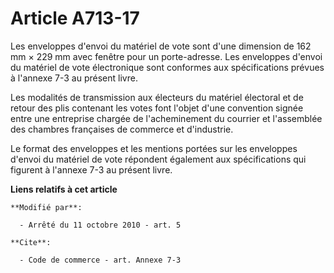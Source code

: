 # Article A713-17

Les enveloppes d'envoi du matériel de vote sont d'une dimension de 162 mm × 229 mm avec fenêtre pour un porte-adresse. Les
enveloppes d'envoi du matériel de vote électronique sont conformes aux spécifications prévues à l'annexe 7-3 au présent
livre. 

Les modalités de transmission aux électeurs du matériel électoral et de retour des plis contenant les votes font l'objet
d'une convention signée entre une entreprise chargée de l'acheminement du courrier et l'assemblée des chambres françaises de
commerce et d'industrie.  

Le format des enveloppes et les mentions portées sur les enveloppes d'envoi du matériel de vote répondent également aux
spécifications qui figurent à l'annexe 7-3 au présent livre.

**Liens relatifs à cet article**

	**Modifié par**:

	  - Arrêté du 11 octobre 2010 - art. 5

	**Cite**:

	  - Code de commerce - art. Annexe 7-3
